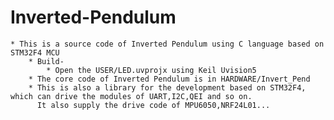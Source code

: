 # Inverted-Pendulum
    * This is a source code of Inverted Pendulum using C language based on STM32F4 MCU
        * Build-
            * Open the USER/LED.uvprojx using Keil Uvision5
        * The core code of Inverted Pendulum is in HARDWARE/Invert_Pend
        * This is also a library for the development based on STM32F4, which can drive the modules of UART,I2C,QEI and so on.
          It also supply the drive code of MPU6050,NRF24L01...

